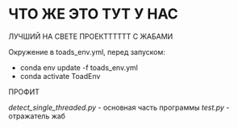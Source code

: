 # ЧТО ЖЕ ЭТО ТУТ У НАС
ЛУЧШИЙ НА СВЕТЕ ПРОЕКТТТТТТ С ЖАБАМИ

Окружение в toads_env.yml, перед запуском:
- conda env update -f toads_env.yml
- conda activate ToadEnv

ПРОФИТ

*detect_single_threaded.py* - основная часть программы
*test.py* - отражатель жаб